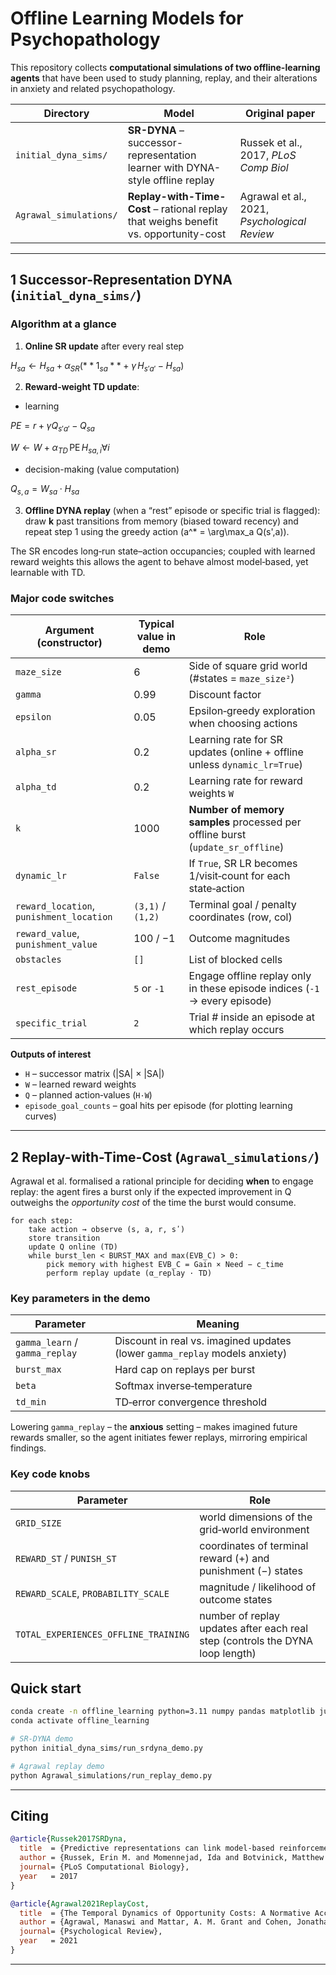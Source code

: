 
# Offline Learning Models for Psychopathology

This repository collects **computational simulations of two offline-learning agents** that have been used to study planning, replay, and their alterations in anxiety and related psychopathology.

| Directory | Model | Original paper |
|-----------|-------|----------------|
| `initial_dyna_sims/` | **SR-DYNA** – successor-representation learner with DYNA-style offline replay | Russek et al., 2017, *PLoS Comp Biol* |
| `Agrawal_simulations/` | **Replay-with-Time-Cost** – rational replay that weighs benefit vs. opportunity-cost | Agrawal et al., 2021, *Psychological Review* |

---

## 1  Successor-Representation DYNA (`initial_dyna_sims/`)

### Algorithm at a glance

1. **Online SR update** after every real step

$H_{sa} \leftarrow H_{sa} + \alpha_{SR}(**1_{sa}** + \gamma \, H_{s'a'} - H_{sa})$

2. **Reward-weight TD update**:
- learning

$PE = r + \gamma Q_{s'a'} - Q_{sa}$

$W \leftarrow W + \alpha_{TD} \, \text{PE} \, H_{sa,i} \forall i$

- decision-making (value computation)

$Q_{s,a} = W_{sa} \cdot H_{sa}$



3. **Offline DYNA replay** (when a “rest” episode or specific trial is flagged):  
   draw **k** past transitions from memory (biased toward recency) and repeat step&nbsp;1 using the greedy action \(a^* = \arg\max_a Q(s',a)\).

The SR encodes long‑run state–action occupancies; coupled with learned reward weights this allows the agent to behave almost model‑based, yet learnable with TD.

### Major code switches

| Argument (constructor) | Typical value in demo | Role |
|---|---|---|
| `maze_size` | 6 | Side of square grid world (\#states = `maze_size²`) |
| `gamma` | 0.99 | Discount factor |
| `epsilon` | 0.05 | Epsilon‑greedy exploration when choosing actions |
| `alpha_sr` | 0.2 | Learning rate for SR updates (online + offline unless `dynamic_lr=True`) |
| `alpha_td` | 0.2 | Learning rate for reward weights `W` |
| `k` | 1000 | **Number of memory samples** processed per offline burst (`update_sr_offline`) |
| `dynamic_lr` | `False` | If `True`, SR LR becomes 1/visit‑count for each state‑action |
| `reward_location`, `punishment_location` | `(3,1)` / `(1,2)` | Terminal goal / penalty coordinates (row, col) |
| `reward_value`, `punishment_value` | 100 / −1 | Outcome magnitudes |
| `obstacles` | `[]` | List of blocked cells |
| `rest_episode` | `5` or `-1` | Engage offline replay only in these episode indices (`-1` → every episode) |
| `specific_trial` | `2` | Trial # inside an episode at which replay occurs |

**Outputs of interest**

* `H` – successor matrix (|SA| × |SA|)
* `W` – learned reward weights
* `Q` – planned action‑values (`H·W`)
* `episode_goal_counts` – goal hits per episode (for plotting learning curves)

---

## 2  Replay-with-Time-Cost (`Agrawal_simulations/`)

Agrawal et al. formalised a rational principle for deciding **when** to engage replay: the agent fires a burst only if the expected improvement in Q outweighs the *opportunity cost* of the time the burst would consume.

```text
for each step:
    take action → observe (s, a, r, sʹ)
    store transition
    update Q online (TD)
    while burst_len < BURST_MAX and max(EVB_C) > 0:
        pick memory with highest EVB_C = Gain × Need − c_time
        perform replay update (α_replay · TD)
```

### Key parameters in the demo

| Parameter | Meaning |
|---|---|
| `gamma_learn` / `gamma_replay` | Discount in real vs. imagined updates (lower `gamma_replay` models anxiety) |
| `burst_max` | Hard cap on replays per burst |
| `beta` | Softmax inverse‑temperature |
| `td_min` | TD‑error convergence threshold |

Lowering `gamma_replay` – the **anxious** setting – makes imagined future rewards smaller, so the agent initiates fewer replays, mirroring empirical findings.

### Key code knobs

| Parameter | Role |
|-----------|------|
| `GRID_SIZE` | world dimensions of the grid‑world environment |
| `REWARD_ST` / `PUNISH_ST` | coordinates of terminal reward (+) and punishment (−) states |
| `REWARD_SCALE`, `PROBABILITY_SCALE` | magnitude / likelihood of outcome states |
| `TOTAL_EXPERIENCES_OFFLINE_TRAINING` | number of replay updates after each real step (controls the DYNA loop length) |

## Quick start

```bash
conda create -n offline_learning python=3.11 numpy pandas matplotlib jupyter -y
conda activate offline_learning

# SR‑DYNA demo
python initial_dyna_sims/run_srdyna_demo.py

# Agrawal replay demo
python Agrawal_simulations/run_replay_demo.py
```

---

## Citing

```bibtex
@article{Russek2017SRDyna,
  title  = {Predictive representations can link model-based reinforcement learning to model-free mechanisms},
  author = {Russek, Erin M. and Momennejad, Ida and Botvinick, Matthew M. and Gershman, Samuel J. and Daw, Nathaniel D.},
  journal= {PLoS Computational Biology},
  year   = 2017
}

@article{Agrawal2021ReplayCost,
  title  = {The Temporal Dynamics of Opportunity Costs: A Normative Account of Cognitive Fatigue and Boredom},
  author = {Agrawal, Manaswi and Mattar, A. M. Grant and Cohen, Jonathan D. and Daw, Nathaniel D.},
  journal= {Psychological Review},
  year   = 2021
}
```

---



